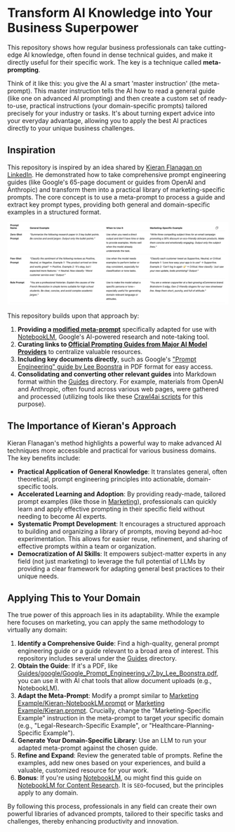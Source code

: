 # Transform AI Knowledge into Your Business Superpower

This repository shows how regular business professionals can take cutting-edge AI knowledge, often found in dense technical guides, and make it directly useful for their specific work. The key is a technique called **meta-prompting**.

Think of it like this: you give the AI a smart 'master instruction' (the meta-prompt). This master instruction tells the AI how to read a general guide (like one on advanced AI prompting) and then create a custom set of ready-to-use, practical instructions (your domain-specific prompts) tailored precisely for your industry or tasks. It's about turning expert advice into your everyday advantage, allowing you to apply the best AI practices directly to your unique business challenges.

## Inspiration

This repository is inspired by an idea shared by [Kieran Flanagan on LinkedIn](https://www.linkedin.com/posts/kieranjflanagan_you-can-instantly-turn-googles-new-65-page-activi/ty-7325866858614562817-3PWD/). He demonstrated how to take comprehensive prompt engineering guides (like Google's 65-page document or guides from OpenAI and Anthropic) and transform them into a practical library of marketing-specific prompts. The core concept is to use a meta-prompt to process a guide and extract key prompt types, providing both general and domain-specific examples in a structured format.

![Marketing Prompts](Marketing%20Example/Kieran.jpeg)

This repository builds upon that approach by:

1. **Providing a [modified meta-prompt](Marketing%20Example/Kieran-NotebookLM.prompt)** specifically adapted for use with [NotebookLM](https://notebooklm.google.com/), Google's AI-powered research and note-taking tool.
2. **Curating links to [Official Prompting Guides from Major AI Model Providers](Guides/README.md)** to centralize valuable resources.
3. **Including key documents directly**, such as Google's ["Prompt Engineering" guide by Lee Boonstra](Guides/google/Google_Prompt_Engineering_v7_by_Lee_Boonstra.pdf) in PDF format for easy access.
4. **Consolidating and converting other relevant guides** into Markdown format within the [Guides](Guides) directory. For example, materials from OpenAI and Anthropic, often found across various web pages, were gathered and processed (utilizing tools like these [Crawl4ai scripts](https://github.com/dzivkovi/crawl4ai-tests) for this purpose).

## The Importance of Kieran's Approach

Kieran Flanagan's method highlights a powerful way to make advanced AI techniques more accessible and practical for various business domains. The key benefits include:

- **Practical Application of General Knowledge**: It translates general, often theoretical, prompt engineering principles into actionable, domain-specific tools.
- **Accelerated Learning and Adoption**: By providing ready-made, tailored prompt examples (like those in [Marketing](Marketing%20Example/Types%20of%20LLM%20Prompts%20and%20Their%20Uses%20in%20Marketing.md)), professionals can quickly learn and apply effective prompting in their specific field without needing to become AI experts.
- **Systematic Prompt Development**: It encourages a structured approach to building and organizing a library of prompts, moving beyond ad-hoc experimentation. This allows for easier reuse, refinement, and sharing of effective prompts within a team or organization.
- **Democratization of AI Skills**: It empowers subject-matter experts in any field (not just marketing) to leverage the full potential of LLMs by providing a clear framework for adapting general best practices to their unique needs.

## Applying This to Your Domain

The true power of this approach lies in its adaptability. While the example here focuses on marketing, you can apply the same methodology to virtually any domain:

1. **Identify a Comprehensive Guide**: Find a high-quality, general prompt engineering guide or a guide relevant to a broad area of interest. This repository includes several under the [Guides](Guides) directory.
2. **Obtain the Guide**: If it's a PDF, like [Guides/google/Google_Prompt_Engineering_v7_by_Lee_Boonstra.pdf](Guides/google/Google_Prompt_Engineering_v7_by_Lee_Boonstra.pdf), you can use it with AI chat tools that allow document uploads (e.g., NotebookLM).
3. **Adapt the Meta-Prompt**: Modify a prompt similar to [Marketing Example/Kieran-NotebookLM.prompt](Marketing%20Example/Kieran-NotebookLM.prompt) or [Marketing Example/Kieran.prompt](Marketing%20Example/Kieran.prompt). Crucially, change the "Marketing-Specific Example" instruction in the meta-prompt to target *your* specific domain (e.g., "Legal-Research-Specific Example", or "Healthcare-Planning-Specific Example").
4. **Generate Your Domain-Specific Library**: Use an LLM to run your adapted meta-prompt against the chosen guide.
5. **Refine and Expand**: Review the generated table of prompts. Refine the examples, add new ones based on your experiences, and build a valuable, customized resource for your work.
6. **Bonus**: If you're using [NotebookLM](https://notebooklm.google.com/), ou might find this guide on [NotebookLM for Content Research](https://dzivkovi.github.io/notebooklm-for-seo-research/). It is `SEO`-focused, but the principles apply to any domain.

By following this process, professionals in any field can create their own powerful libraries of advanced prompts, tailored to their specific tasks and challenges, thereby enhancing productivity and innovation.
